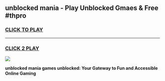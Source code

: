 
## unblocked mania - Play Unblocked Gmaes & Free #thpro
<h3>
<a href="https://news.freeplayer.one?title=unblocked_mania&ref=24F">CLICK TO PLAY</a></h3>
<hr>

<h3>
<a href="https://news.freeplayer.one?title=unblocked_mania&ref=24F">CLICK 2 PLAY</a>
  
</h3>

<a href="https://news.freeplayer.one?title=unblocked_mania&ref=24F/"><img src="https://clearcache.store/games.png"></a>


**unblocked mania games unblocked: Your Gateway to Fun and Accessible Online Gaming**
